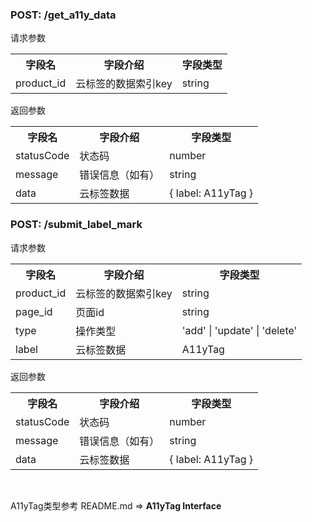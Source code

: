 ### **POST**: /get_a11y_data

请求参数

<table>
  <tr>
    <th>字段名</th>
    <th>字段介绍</th>
    <th>字段类型</th>
  </tr>
  <tr>
    <td>product_id</td>
    <td>云标签的数据索引key</td>
    <td>string</td>
  </tr>
</table>
返回参数
<table>
  <tr>
    <th>字段名</th>
    <th>字段介绍</th>
    <th>字段类型</th>
  </tr>
  <tr>
    <td>statusCode</td>
    <td>状态码</td>
    <td>number</td>
  </tr>
  <tr>
    <td>message</td>
    <td>错误信息（如有）</td>
    <td>string</td>
  </tr>
  <tr>
    <td>data</td>
    <td>云标签数据</td>
    <td>{ label: A11yTag }</td>
  </tr>
</table>

### **POST**: /submit_label_mark

请求参数

<table>
  <tr>
    <th>字段名</th>
    <th>字段介绍</th>
    <th>字段类型</th>
  </tr>
  <tr>
    <td>product_id</td>
    <td>云标签的数据索引key</td>
    <td>string</td>
  </tr>
  <tr>
    <td>page_id</td>
    <td>页面id</td>
    <td>string</td>
  </tr>
  <tr>
    <td>type</td>
    <td>操作类型</td>
    <td>'add' | 'update' | 'delete'</td>
  </tr>
  <tr>
    <td>label</td>
    <td>云标签数据</td>
    <td>A11yTag</td>
  </tr>
</table>
返回参数
<table>
  <tr>
    <th>字段名</th>
    <th>字段介绍</th>
    <th>字段类型</th>
  </tr>
  <tr>
    <td>statusCode</td>
    <td>状态码</td>
    <td>number</td>
  </tr>
  <tr>
    <td>message</td>
    <td>错误信息（如有）</td>
    <td>string</td>
  </tr>
  <tr>
    <td>data</td>
    <td>云标签数据</td>
    <td>{ label: A11yTag }</td>
  </tr>
</table>
<br/>

A11yTag类型参考 README.md => **A11yTag Interface**
